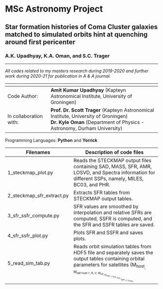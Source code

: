 # MSc Astronomy Project

## Star formation histories of Coma Cluster galaxies matched to simulated orbits hint at quenching around first pericenter
### A.K. Upadhyay, K.A. Oman, and S.C. Trager
---------------------------------------------------------------------------------------------------------------------------

*All codes related to my masters research during 2019-2020 and further work during 2020-21 for publication in A & A journal.*

| <!-- -->               | <!-- -->                                                                          |
|------------------------|-----------------------------------------------------------------------------------|
| Code Author:           | **Amit Kumar Upadhyay** (Kapteyn Astronomical Institute, University of Groningen) |
| In collaboration with: | **Prof. Dr. Scott Trager** (Kapteyn Astronomical Institute, University of Groningen) <br /> **Dr. Kyle Oman** (Department of Physics - Astronomy, Durham University) |
                       
Programming Languages: **Python** and **Yorrick** <br />

| Filenames                 | Description of code files                                                           |
|---------------------------|-------------------------------------------------------------------------------------|
| 1_steckmap_plot.py        | Reads the STECKMAP output files containing SAD, MASS, SFR, AMR, LOSVD, and Spectra information for different SSPs, namely, MILES, BC03, and PHR. |
| 2_steckmap_sfr_extract.py | Extracts SFR tables from STECKMAP output tables. |
| 3_sfr_ssfr_compute.py     | SFR values are smoothed by interpolation and relative SFRs are computed, SSFR is computed, and the SFR and SSFR tables are saved. |
| 4_sfr_ssfr_plot.py        | Plots SFR and SSFR and saves plots. |
| 5_read_sim_tab.py         | Reads orbit simulation tables from HDF5 file and separately saves the output tables containing orbital parameters for satellites (M<sub>host<sub />, M<sub>sat<sub \>, R, V, M<sub>inf<sub />, M<sub>max<sub />, r, r<sub>min<sub />, t<sub>inf<sub />, t<sub>peri<sub />, v, v<sub>max<sub />). |

